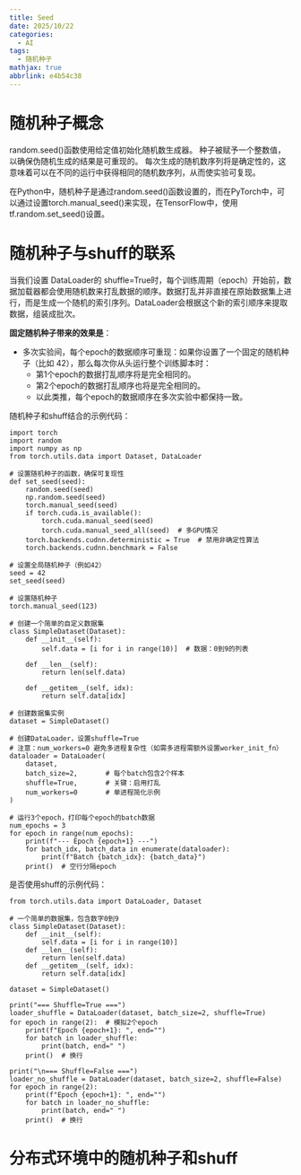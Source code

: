 ```yaml
---
title: Seed
date: 2025/10/22
categories:
  - AI
tags:
  - 随机种子
mathjax: true
abbrlink: e4b54c38
---
```


# 随机种子概念

random.seed()函数使用给定值初始化随机数生成器。
种子被赋予一个整数值，以确保伪随机生成的结果是可重现的。
每次生成的随机数序列将是确定性的，这意味着可以在不同的运行中获得相同的随机数序列，从而使实验可复现。

在Python中，随机种子是通过random.seed()函数设置的，而在PyTorch中，可以通过设置torch.manual_seed()来实现，在TensorFlow中，使用tf.random.set_seed()设置。

# 随机种子与shuff的联系

当我们设置 DataLoader的 shuffle=True时，每个训练周期（epoch）开始前，数据加载器都会使用随机数来打乱数据的顺序。数据打乱并非直接在原始数据集上进行，而是​​生成一个随机的索引序列​​。DataLoader会根据这个新的索引顺序来提取数据，组装成批次。

**​固定随机种子带来的效果是**：

-   多次实验间，每个epoch的数据顺序可重现​​：如果你设置了一个固定的随机种子（比如 42），那么每次你从头运行整个训练脚本时：
    -   第1个epoch​​的数据打乱顺序将是完全相同的。
    -   第2个epoch​​的数据打乱顺序也将是完全相同的。
    -   以此类推，每个epoch的数据顺序在多次实验中都保持一致。

随机种子和shuff结合的示例代码：
```
import torch
import random
import numpy as np
from torch.utils.data import Dataset, DataLoader

# 设置随机种子的函数，确保可复现性
def set_seed(seed):
    random.seed(seed)
    np.random.seed(seed)
    torch.manual_seed(seed)
    if torch.cuda.is_available():
        torch.cuda.manual_seed(seed)
        torch.cuda.manual_seed_all(seed)  # 多GPU情况
    torch.backends.cudnn.deterministic = True  # 禁用非确定性算法
    torch.backends.cudnn.benchmark = False

# 设置全局随机种子（例如42）
seed = 42
set_seed(seed)

# 设置随机种子
torch.manual_seed(123)

# 创建一个简单的自定义数据集
class SimpleDataset(Dataset):
    def __init__(self):
        self.data = [i for i in range(10)]  # 数据：0到9的列表

    def __len__(self):
        return len(self.data)

    def __getitem__(self, idx):
        return self.data[idx]

# 创建数据集实例
dataset = SimpleDataset()

# 创建DataLoader，设置shuffle=True
# 注意：num_workers=0 避免多进程复杂性（如需多进程需额外设置worker_init_fn）
dataloader = DataLoader(
    dataset,
    batch_size=2,       # 每个batch包含2个样本
    shuffle=True,       # 关键：启用打乱
    num_workers=0       # 单进程简化示例
)

# 运行3个epoch，打印每个epoch的batch数据
num_epochs = 3
for epoch in range(num_epochs):
    print(f"--- Epoch {epoch+1} ---")
    for batch_idx, batch_data in enumerate(dataloader):
        print(f"Batch {batch_idx}: {batch_data}")
    print()  # 空行分隔epoch
```


是否使用shuff的示例代码：
```
from torch.utils.data import DataLoader, Dataset

# 一个简单的数据集，包含数字0到9
class SimpleDataset(Dataset):
    def __init__(self):
        self.data = [i for i in range(10)]
    def __len__(self):
        return len(self.data)
    def __getitem__(self, idx):
        return self.data[idx]

dataset = SimpleDataset()

print("=== Shuffle=True ===")
loader_shuffle = DataLoader(dataset, batch_size=2, shuffle=True)
for epoch in range(2):  # 模拟2个epoch
    print(f"Epoch {epoch+1}: ", end="")
    for batch in loader_shuffle:
        print(batch, end=" ")
    print()  # 换行

print("\n=== Shuffle=False ===")
loader_no_shuffle = DataLoader(dataset, batch_size=2, shuffle=False)
for epoch in range(2):
    print(f"Epoch {epoch+1}: ", end="")
    for batch in loader_no_shuffle:
        print(batch, end=" ")
    print()  # 换行
```

# 分布式环境中的随机种子和shuff

